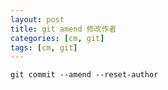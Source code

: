 ```yaml
---
layout: post
title: git amend 修改作者
categories: [cm, git]
tags: [cm, git]
---
```


```
git commit --amend --reset-author
```
